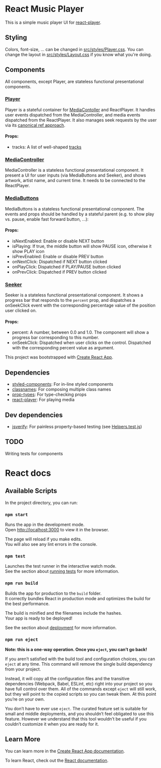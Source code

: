 # React Music Player

This is a simple music player UI for [react-player](https://www.npmjs.com/package/react-player).

## Styling
Colors, font-size, ... can be changed in [src/styles/Player.css](src/styles/Player.css).
You can change the layout in [src/styles/Layout.css](src/styles/Layout.css) if you know what you're doing.

## Components
All components, except Player, are stateless functional presentational components.

### [Player](src/components/Player.js)
Player is a stateful container for [MediaContoller](src/components/MediaController.js) and ReactPlayer. It handles user events dispatched from the MediaController, and media events dispatched from the ReactPlayer. It also manages seek requests by the user via its [canonical ref approach](https://www.npmjs.com/package/react-player#instance-methods).

#### Props:
* tracks: A list of well-shaped [tracks](src/playlist.js)

### [MediaController](src/components/MediaController.js)
MediaController is a stateless functional presentational component. It present a UI for user inputs (via MediaButtons and Seeker), and shows artwork, artist name, and current time. It needs to be connected to the ReactPlayer.

### [MediaButtons](src/components/MediaButtons.js)
MediaButtons is a stateless functional presentational component. The events and props should be handled by a stateful parent (e.g. to show play vs. pause, enable fast forward button, ...):

#### Props:
* isNextEnabled: Enable or disable NEXT button
* isPlaying: If true, the middle button will show PAUSE icon, otherwise it show PLAY icon
* isPrevEnabled: Enable or disable PREV button
* onNextClick: Dispatched if NEXT button clicked
* onPlayClick: Dispatched if PLAY/PAUSE button clicked
* onPrevClick: Dispatched if PREV button clicked

### [Seeker](src/components/Seeker.js)
Seeker is a stateless functional presentational component. It shows a progress bar that responds to the `percent` prop, and dispatches a onSeekClick event with the corresponding percentage value of the position user clicked on.

#### Props:
* percent: A number, between 0.0 and 1.0. The component will show a progress bar corresponding to this number.
* onSeekClick: Dispatched when user clicks on the control. Dispatched with the corresponding percent value as argument.

This project was bootstrapped with [Create React App](https://github.com/facebook/create-react-app).

## Dependencies
* [styled-components](https://github.com/styled-components/styled-components): For in-line styled components
* [classnames](https://github.com/JedWatson/classnames): For composing multiple class names
* [prop-types](https://www.npmjs.com/package/prop-types): For type-checking props
* [react-player](https://www.npmjs.com/package/react-player): For playing media

## Dev dependencies
* [jsverify](https://github.com/jsverify/jsverify): For painless property-based testing (see [Helpers.test.js](src/Helpers.test.js))

## TODO
Writing tests for components

# React docs
## Available Scripts

In the project directory, you can run:

### `npm start`

Runs the app in the development mode.<br>
Open [http://localhost:3000](http://localhost:3000) to view it in the browser.

The page will reload if you make edits.<br>
You will also see any lint errors in the console.

### `npm test`

Launches the test runner in the interactive watch mode.<br>
See the section about [running tests](https://facebook.github.io/create-react-app/docs/running-tests) for more information.

### `npm run build`

Builds the app for production to the `build` folder.<br>
It correctly bundles React in production mode and optimizes the build for the best performance.

The build is minified and the filenames include the hashes.<br>
Your app is ready to be deployed!

See the section about [deployment](https://facebook.github.io/create-react-app/docs/deployment) for more information.

### `npm run eject`

**Note: this is a one-way operation. Once you `eject`, you can’t go back!**

If you aren’t satisfied with the build tool and configuration choices, you can `eject` at any time. This command will remove the single build dependency from your project.

Instead, it will copy all the configuration files and the transitive dependencies (Webpack, Babel, ESLint, etc) right into your project so you have full control over them. All of the commands except `eject` will still work, but they will point to the copied scripts so you can tweak them. At this point you’re on your own.

You don’t have to ever use `eject`. The curated feature set is suitable for small and middle deployments, and you shouldn’t feel obligated to use this feature. However we understand that this tool wouldn’t be useful if you couldn’t customize it when you are ready for it.

## Learn More

You can learn more in the [Create React App documentation](https://facebook.github.io/create-react-app/docs/getting-started).

To learn React, check out the [React documentation](https://reactjs.org/).
